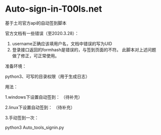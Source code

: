 # Auto-sign-in-T00ls.net
基于土司官方api的自动签到脚本

官方文档有一些错误（至2020.3.28）：
  1.  username正确应该填用户名，文档中错误的写为UID
  2.  登录接口返回的formhash是错误的，与签到页面的不符。
此脚本对上述问题做了修正，可正常使用。

准备环境：

python3、可写的目录权限（用于生成日志）

用法：

1.windows下设置自动签到：
  （待补充）
  
2.linux下设置自动签到：
    （待补充）
    
3.手动签到一次：

  python3 Auto_tools_signin.py
